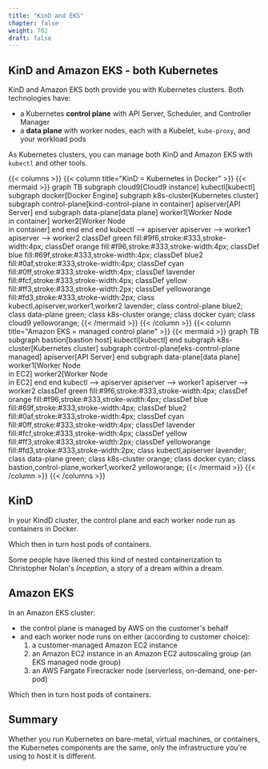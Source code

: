 ```yaml
---
title: "KinD and EKS"
chapter: false
weight: 702
draft: false
---
```


## KinD and Amazon EKS - both Kubernetes

KinD and Amazon EKS both provide you with Kubernetes clusters.
Both technologies have:
- a Kubernetes **control plane** with API Server, Scheduler, and Controller Manager
- a **data plane** with worker nodes, each with a Kubelet, `kube-proxy`, and your workload pods

As Kubernetes clusters, you can manage both KinD and Amazon EKS with `kubectl` and other tools.

{{< columns >}}
{{< column title="KinD = Kubernetes in Docker" >}}
{{< mermaid >}}
graph TB
subgraph cloud9[Cloud9 instance]
  kubectl[kubectl]
  subgraph docker[Docker Engine]
    subgraph k8s-cluster[Kubernetes cluster]
      subgraph control-plane[kind-control-plane in container]
        apiserver[API Server]
      end
      subgraph data-plane[data plane]
        worker1[Worker Node<br>in container]
        worker2[Worker Node<br>in container]
      end
    end
  end
end 
kubectl --> apiserver
apiserver --> worker1
apiserver --> worker2
classDef green fill:#9f6,stroke:#333,stroke-width:4px;
classDef orange fill:#f96,stroke:#333,stroke-width:4px;
classDef blue fill:#69f,stroke:#333,stroke-width:4px;
classDef blue2 fill:#0af,stroke:#333,stroke-width:4px;
classDef cyan fill:#0ff,stroke:#333,stroke-width:4px;
classDef lavender fill:#fcf,stroke:#333,stroke-width:4px;
classDef yellow fill:#ff3,stroke:#333,stroke-width:2px;
classDef yelloworange fill:#fd3,stroke:#333,stroke-width:2px;
class kubectl,apiserver,worker1,worker2 lavender;
class control-plane blue2;
class data-plane green;
class k8s-cluster orange;
class docker cyan;
class cloud9 yelloworange;
{{< /mermaid >}}
{{< /column >}}
{{< column title="Amazon EKS = managed control plane" >}}
{{< mermaid >}}
graph TB
subgraph bastion[bastion host]
  kubectl[kubectl]
end
subgraph k8s-cluster[Kubernetes cluster]
  subgraph control-plane[eks-control-plane managed]
    apiserver[API Server]
  end
  subgraph data-plane[data plane]
    worker1[Worker Node<br>in EC2]
    worker2[Worker Node<br>in EC2]
  end
end
kubectl --> apiserver
apiserver --> worker1
apiserver --> worker2
classDef green fill:#9f6,stroke:#333,stroke-width:4px;
classDef orange fill:#f96,stroke:#333,stroke-width:4px;
classDef blue fill:#69f,stroke:#333,stroke-width:4px;
classDef blue2 fill:#0af,stroke:#333,stroke-width:4px;
classDef cyan fill:#0ff,stroke:#333,stroke-width:4px;
classDef lavender fill:#fcf,stroke:#333,stroke-width:4px;
classDef yellow fill:#ff3,stroke:#333,stroke-width:2px;
classDef yelloworange fill:#fd3,stroke:#333,stroke-width:2px;
class kubectl,apiserver lavender;
class data-plane green;
class k8s-cluster orange;
class docker cyan;
class bastion,control-plane,worker1,worker2 yelloworange;
{{< /mermaid >}}
{{< /column >}}
{{< /columns >}}

## KinD

In your KindD cluster, the control plane and each worker node run as containers in Docker.

Which then in turn host pods of containers.

Some people have likened this kind of nested containerization to Christopher Nolan's *Inception*, a story of a dream within a dream.

## Amazon EKS

In an Amazon EKS cluster: 
- the control plane is managed by AWS on the customer's behalf
- and each worker node runs on either (according to customer choice):
  1. a customer-managed Amazon EC2 instance
  2. an Amazon EC2 instance in an Amazon EC2 autoscaling group (an EKS managed node group)
  3. an AWS Fargate Firecracker node (serverless, on-demand, one-per-pod)

Which then in turn host pods of containers.

## Summary

Whether you run Kubernetes on bare-metal, virtual machines, or containers, the Kubernetes components are the same, only the infrastructure you're using to host it is different.

